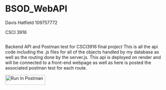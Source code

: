 # BSOD_WebAPI
Davis Hatfield 109757772

CSCI 3916
##
Backend API and Postman test for CSCI3916 final project 
This is all the api code including the .js files for all of the objects handled by my database
as well as the routing done by the server.js. This api is deployed on render and will be connected to 
a front-end webpage as well as here is posted the associated postman test for each route.

[<img src="https://run.pstmn.io/button.svg" alt="Run In Postman" style="width: 128px; height: 32px;">](https://app.getpostman.com/run-collection/41739336-cc74f771-d993-4b32-a1e7-699357a0a1e8?action=collection%2Ffork&source=rip_markdown&collection-url=entityId%3D41739336-cc74f771-d993-4b32-a1e7-699357a0a1e8%26entityType%3Dcollection%26workspaceId%3D1c8bec47-c256-441d-81db-b550b5c38b7a#?env%5BBSOD_env%5D=W10=)